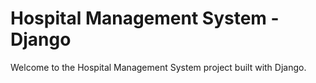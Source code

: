 # Hospital Management System - Django

Welcome to the Hospital Management System project built with Django.


